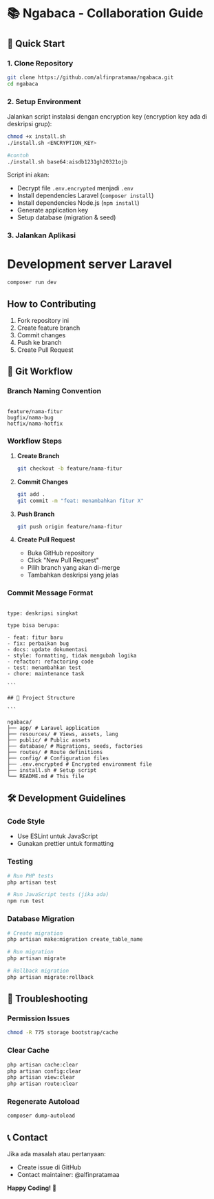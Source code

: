 # 📚 Ngabaca - Collaboration Guide

## 🚀 Quick Start

### 1. Clone Repository

```bash
git clone https://github.com/alfinpratamaa/ngabaca.git
cd ngabaca
```

### 2. Setup Environment

Jalankan script instalasi dengan encryption key (encryption key ada di deskripsi grup):

```bash
chmod +x install.sh
./install.sh <ENCRYPTION_KEY>

#contoh
./install.sh base64:aisdb1231gh20321ojb
```

Script ini akan:

- Decrypt file `.env.encrypted` menjadi `.env`
- Install dependencies Laravel (`composer install`)
- Install dependencies Node.js (`npm install`)
- Generate application key
- Setup database (migration & seed)

### 3. Jalankan Aplikasi

# Development server Laravel

```bash
composer run dev
```

## How to Contributing

1. Fork repository ini
2. Create feature branch
3. Commit changes
4. Push ke branch
5. Create Pull Request

## 🌿 Git Workflow

### Branch Naming Convention

```

feature/nama-fitur
bugfix/nama-bug
hotfix/nama-hotfix

```

### Workflow Steps

1. **Create Branch**

    ```bash
    git checkout -b feature/nama-fitur
    ```

2. **Commit Changes**

    ```bash
    git add .
    git commit -m "feat: menambahkan fitur X"
    ```

3. **Push Branch**

    ```bash
    git push origin feature/nama-fitur
    ```

4. **Create Pull Request**
    - Buka GitHub repository
    - Click "New Pull Request"
    - Pilih branch yang akan di-merge
    - Tambahkan deskripsi yang jelas

### Commit Message Format

````

type: deskripsi singkat

type bisa berupa:

- feat: fitur baru
- fix: perbaikan bug
- docs: update dokumentasi
- style: formatting, tidak mengubah logika
- refactor: refactoring code
- test: menambahkan test
- chore: maintenance task

```

## 📁 Project Structure

```

ngabaca/
├── app/ # Laravel application
├── resources/ # Views, assets, lang
├── public/ # Public assets
├── database/ # Migrations, seeds, factories
├── routes/ # Route definitions
├── config/ # Configuration files
├── .env.encrypted # Encrypted environment file
├── install.sh # Setup script
└── README.md # This file

````

## 🛠️ Development Guidelines

### Code Style

- Use ESLint untuk JavaScript
- Gunakan prettier untuk formatting

### Testing

```bash
# Run PHP tests
php artisan test

# Run JavaScript tests (jika ada)
npm run test
```

### Database Migration

```bash
# Create migration
php artisan make:migration create_table_name

# Run migration
php artisan migrate

# Rollback migration
php artisan migrate:rollback
```

## 🔧 Troubleshooting

### Permission Issues

```bash
chmod -R 775 storage bootstrap/cache
```

### Clear Cache

```bash
php artisan cache:clear
php artisan config:clear
php artisan view:clear
php artisan route:clear
```

### Regenerate Autoload

```bash
composer dump-autoload
```

## 📞 Contact

Jika ada masalah atau pertanyaan:

- Create issue di GitHub
- Contact maintainer: @alfinpratamaa

**Happy Coding! 🎉**
